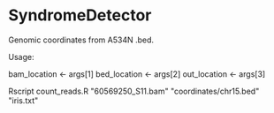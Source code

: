 # SyndromeDetector


Genomic coordinates from A534N .bed.


Usage:

bam_location <- args[1] 
bed_location <- args[2]
out_location <- args[3]

Rscript count_reads.R "60569250_S11.bam" "coordinates/chr15.bed" "iris.txt"